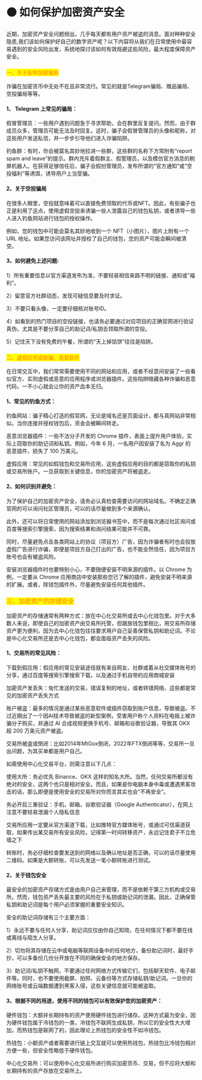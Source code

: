 # 🟠 如何保护加密资产安全

近期，加密资产安全问题频出，几乎每天都有用户资产被盗的消息。面对种种安全隐患,我们该如何保护好自己的数字资产呢？以下内容将从我们在日常使用中最容易遇到的安全风险出发，系统地探讨该如何有效规避这些风险，最大程度保障资产安全。



### <mark style="color:orange;">**`一、关于各种加密骗局`**</mark>



诈骗在加密货币中无处不在且非常流行。常见的就是Telegram骗局、赠品骗局、空投骗局等等。

&#x20;

#### 1、 Telegram 上常见的骗局：

&#x20;

假冒管理员：一些用户遇到问题急于寻求帮助，会在群里反复提问。然而，由于群成员众多，管理员可能无法及时回复。这时，骗子会假冒管理员的头像和昵称，对这些用户发送私信，并一步步引导他们进入诈骗陷阱。

&#x20;

钓鱼群：有时，你会被莫名其妙地拉进一些群，这些群的名称下方常附有“report spam and leave”的提示。群内充斥着假群主、假管理员，以及模仿官方消息的刷屏机器人。在获得足够信任后，骗子会假扮管理员，发布所谓的“官方通知”或“空投福利”等诱饵，诱导用户上当受骗。

&#x20;

#### 2、关于空投骗局

&#x20;

在很多人眼里，空投就意味着可以直接免费领取的代币或NFT。因此，有些骗子也正是利用了这点，使用虚假空投来诱骗一些人泄露自己的钱包私钥，或者诱导一些人进入钓鱼网站进行钱包的授权操作。

&#x20;

例如，您的钱包中可能会莫名其妙地收到一个 NFT（小图片），图片上附有一个 URL 地址。如果您访问该网址并授权了自己的钱包，您的资产可能会瞬间被清空。

&#x20;

#### 3、如何避免上述问题:

&#x20;

1）所有重要信息以官方渠道发布为准，不要轻易相信来路不明的链接、通知或"福利"。&#x20;

2）留意官方社群动态，发现可疑信息要及时求证。

3）不要只看头像，一定要仔细核对账号ID。

4）如看到的热门项目的空投链接，也请务必要通过对应项目的正确官网进行验证真伪，尤其是不要分享自己的助记词/私钥去领取所谓的空投。

5）记住天下没有免费的午餐，所谓的“天上掉馅饼”往往是陷阱。

&#x20;

### <mark style="color:orange;">`二、虚假应用或欺骗、恶意软件`</mark>

&#x20;

在日常交互中，我们常常需要使用不同的网站和应用，或者不经意间安装了一些看似官方、实则虚假或恶意的应用程序或浏览器插件。这些陷阱暗藏各种诈骗和恶意代码，一不小心就会让你的资产血本无归。

&#x20;

#### 1、常见的钓鱼方式：

&#x20;

钓鱼网站：骗子精心打造的假官网，无论是域名还是页面设计，都与真网站非常相似。当你连接并授权钱包后，资金会被瞬间转走。

恶意浏览器插件：一些不法分子开发的 Chrome 插件，表面上提升用户体验，实际上窃取你的助记词和私钥。例如，今年 6 月，一名用户因安装了名为 Aggr 的恶意插件，损失了 100 万美元。&#x20;

虚假应用：常见的如假钱包和交易所应用，这些虚假应用的目的都是窃取你的私钥或交易所账户。一旦获取到关键信息，你的加密资产将被盗走。

&#x20;

#### 2、如何识别并避免：

&#x20;

为了保护自己的加密资产安全，请务必认真检查需要访问的网站域名。不确定正确官网的可以询问社区管理员，可以的话尽量做到多个来源确认。

此外，还可以将日常使用的网站添加到浏览器书签中，而不是每次通过社区询问或百度等搜索引擎搜索，因为搜索结果和询问结果可能并不可靠。

同时，尽量避免点击各类网站上的协议（项目方）广告，因为诈骗者有时也会投放虚假广告进行诈骗，即便是项目方自己打出的广告，也不能全然信任，因为项目方账号也会有被盗风险。

安装浏览器插件时也要特别小心，不要随便安装不明来源的插件。以 Chrome 为例，一定要从 Chrome 应用商店中安装那些您已了解的插件，避免安装不明来源的扩展。或者，除钱包插件外，尽量避免安装任何其他插件。

&#x20;

### <mark style="color:orange;">三、加密资产的存储安全</mark>

&#x20;

加密资产的存储通常有两种方式：放在中心化交易所或去中心化钱包里。对于大多数人来说，即使自己的加密资产由交易所托管，但跟放钱包里相比，用交易所存储资产更为便利，因为去中心化钱包往往要求用户自己妥善保管私钥和助记词。不论是中心化交易所还是去中心化钱包，都会面临资产丢失的风险。

&#x20;

#### 1、交易所的常见风险：

&#x20;

下载到假应用：假应用的常见安装途径就有来自网友、社群或着从社交媒体账号的分享，通过百度等搜索引擎搜索下载，以及通过手机自带的应用商城安装

加密资产发丢失：匆忙发送的交易，错误复制的地址，或者转错网络，这些都是常见的加密资产丢失方式

账户被盗：最多的情况是通过某些恶意软件或插件窃取到账户信息，导致被盗。不过近期出了一个因AI技术导致被盗的新型案例，受害用户称个人资料在电报上被诈骗分子购买，并通过 AI 合成视频更换手机号、邮箱和谷歌验证器，导致其 OKX 超 200 万美元资产被盗。

交易所被盗或倒闭：比如2014年MtGox倒闭，2022年FTX倒闭等等，交易所一旦出问题，为其买单都是用户自己。

&#x20;

如需使用中心化交易平台，则需注意以下几点：

&#x20;

使用大所：务必优先 Binance、OKX 这样的知名大所。当然，任何交易所都没有绝对的安全，这两个也只是相对安全。而且，如果是你电脑本身中毒或遭遇黑客攻击的话，那么即便是使用安全的交易所对你而言其实也会“不再安全”。

务必开启三重验证：手机，邮箱，谷歌验证器（Google Authenticator），在网上注意不要轻易泄漏个人隐私信息

交易所应用一定要从官方渠道下载，比如推特官方媒体账号，或通过可信渠道获取，如果传出某交易所有安全风险，记得第一时间转移资产，永远记住君子不立危墙之下

转账时，务必仔细检查要发送到的网络以及确认地址是否正确，可以的话尽量使用二维码。如果是大额转账，可以先发送一笔小额转账进行测试。

&#x20;

#### 2、关于钱包安全

&#x20;

最安全的加密资产存储方式是由用户自己来管理，而不是依赖于第三方机构或交易所。然而，钱包资产丢失最主要的风险在于私钥或助记词的泄漏。因此，正确保管私钥和助记词是每个用户必须掌握的重要安全知识。

安全的助记词存储有三个主要方面：&#x20;

1）永远不要与任何人分享，助记词应仅由你自己知晓，在任何情况下都不要在线或离线与陌生人分享。

2）切勿将其存储在云中或电脑等联网设备中的任何地方，备份助记词时，最好手抄，可以多备份几份分开放在不同的确保安全的地方保存。&#x20;

3）助记词/私钥不触网，不要通过任何网络方式传输它们，包括聊天软件、电子邮件等。同时，也不要使用截屏、拍照、云备份等方式存储私钥/助记词。一旦你的网络账号或云端数据遭到黑客入侵，这些关键信息就可能被盗取。

&#x20;

#### 3、根据不同的用途，使用不同的钱包可以有效保护您的加密资产：

&#x20;

硬件钱包：大额并长期持有的资产使用硬件钱包进行储存。这种方式最为安全，因为硬件钱包属于冷钱包的一类，冷钱包不联网生成私钥，所以它的安全性大大增加，而热钱包是联网了的，因此理论上热钱包的安全性不如冷钱包。

热钱包：小额资产或者需要进行链上交互就可以使用热钱包，热钱包比冷钱包相对方便一些，但安全性略低于硬件钱包。

中心化交易所：可以使用中心化交易所进行购买加密货币、交易，但不应将大额和长期持有的资产存放在交易所上。

&#x20;

&#x20;





